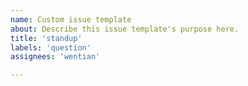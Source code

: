 ```yaml
---
name: Custom issue template
about: Describe this issue template's purpose here.
title: 'standup'
labels: 'question'
assignees: 'wentian'

---
```

